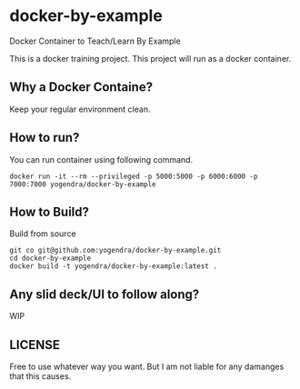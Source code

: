 # docker-by-example
Docker Container to Teach/Learn By Example

This is a docker training project. This project will run as a docker container.

## Why a Docker Containe?
Keep your regular environment clean.

## How to run?
You can run container using following command.
```shell
docker run -it --rm --privileged -p 5000:5000 -p 6000:6000 -p 7000:7000 yogendra/docker-by-example
```

## How to Build?
Build from source
```shell
git co git@github.com:yogendra/docker-by-example.git
cd docker-by-example
docker build -t yogendra/docker-by-example:latest .
```

## Any slid deck/UI to follow along?
WIP

## LICENSE
Free to use whatever way you want. But I am not liable for any damanges that this causes.


